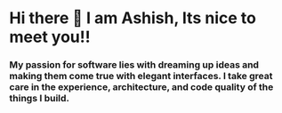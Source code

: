 # Hi there 👋 I am Ashish, Its nice to meet you!!

### My passion for software lies with dreaming up ideas and making them come true with elegant interfaces. I take great care in the experience, architecture, and code quality of the things I build.
<!--
**ashish921998/ashish921998** is a ✨ _special_ ✨ repository because its `README.md` (this file) appears on your GitHub profile.

Here are some ideas to get you started:

- 🔭 I’m currently working on ...
- 🌱 I’m currently learning ...
- 👯 I’m looking to collaborate on ...
- 🤔 I’m looking for help with ...
- 💬 Ask me about ...
- 📫 How to reach me: ...
- 😄 Pronouns: ...
- ⚡ Fun fact: ...
-->
